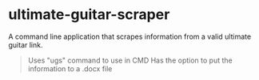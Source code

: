 # ultimate-guitar-scraper
A command line application that scrapes information from a valid ultimate guitar link. 
> Uses "ugs" command to use in CMD
> Has the option to put the information to a .docx file
